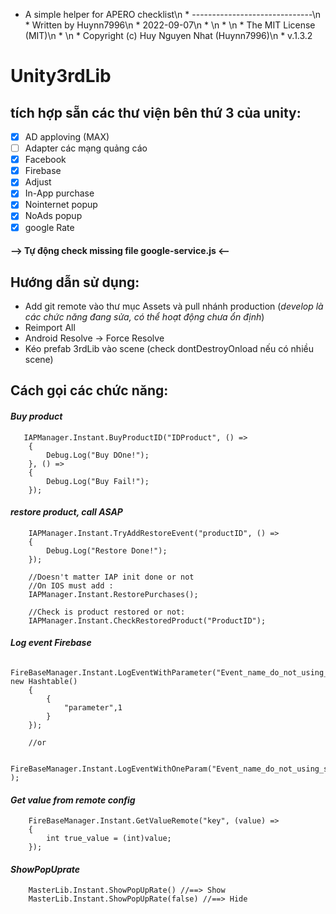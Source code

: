  * A simple helper for APERO checklist\n * ------------------------------\n * Written by Huynn7996\n * 2022-09-07\n * \n * \n * The MIT License (MIT)\n * \n * Copyright (c) Huy Nguyen Nhat (Huynn7996)\n * 
 v.1.3.2
# Unity3rdLib
## tích hợp sẵn các thư viện bên thứ 3 của unity:
- [x] AD apploving (MAX)
- [ ] Adapter các mạng quảng cáo
- [x] Facebook
- [x] Firebase
- [x] Adjust
- [x] In-App purchase
- [x] Nointernet popup
- [x] NoAds popup
- [x] google Rate

#### --> Tự động check missing file google-service.js <--

## Hướng dẫn sử dụng:
- Add git remote vào thư mục Assets và pull nhánh production (_develop là các chức năng đang sửa, có thể hoạt động chưa ổn định_)
- Reimport All
- Android Resolve -> Force Resolve
- Kéo prefab 3rdLib vào scene (check dontDestroyOnload nếu có nhiều scene)

## Cách gọi các chức năng:
#### ***Buy product***
       IAPManager.Instant.BuyProductID("IDProduct", () =>
        {
            Debug.Log("Buy DOne!");
        }, () =>
        {
            Debug.Log("Buy Fail!");
        });

#### ***restore product, call ASAP***
        IAPManager.Instant.TryAddRestoreEvent("productID", () =>
        {
            Debug.Log("Restore Done!");
        });

        //Doesn't matter IAP init done or not
        //On IOS must add :
        IAPManager.Instant.RestorePurchases();

        //Check is product restored or not:
        IAPManager.Instant.CheckRestoredProduct("ProductID");


#### ***Log event Firebase***
        FireBaseManager.Instant.LogEventWithParameter("Event_name_do_not_using_space", new Hashtable()
        {
            {
                "parameter",1
            }
        });

        //or

        FireBaseManager.Instant.LogEventWithOneParam("Event_name_do_not_using_space" );

#### ***Get value from remote config***
        FireBaseManager.Instant.GetValueRemote("key", (value) =>
        {
            int true_value = (int)value;
        });


#### ***ShowPopUprate***
        MasterLib.Instant.ShowPopUpRate() //==> Show
        MasterLib.Instant.ShowPopUpRate(false) //==> Hide
